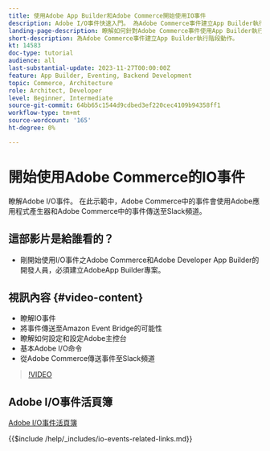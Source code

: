 ```yaml
---
title: 使用Adobe App Builder和Adobe Commerce開始使用IO事件
description: Adobe I/O事件快速入門。 為Adobe Commerce事件建立App Builder執行階段動作。
landing-page-description: 瞭解如何針對Adobe Commerce事件使用App Builder執行階段動作。
short-description: 為Adobe Commerce事件建立App Builder執行階段動作。
kt: 14583
doc-type: tutorial
audience: all
last-substantial-update: 2023-11-27T00:00:00Z
feature: App Builder, Eventing, Backend Development
topic: Commerce, Architecture
role: Architect, Developer
level: Beginner, Intermediate
source-git-commit: 64bb65c1544d9cdbed3ef220cec4109b94358ff1
workflow-type: tm+mt
source-wordcount: '165'
ht-degree: 0%

---
```


# 開始使用Adobe Commerce的IO事件

瞭解Adobe I/O事件。 在此示範中，Adobe Commerce中的事件會使用Adobe應用程式產生器和Adobe Commerce中的事件傳送至Slack頻道。

## 這部影片是給誰看的？

* 剛開始使用I/O事件之Adobe Commerce和Adobe Developer App Builder的開發人員，必須建立AdobeApp Builder專案。

## 視訊內容 {#video-content}

* 瞭解IO事件
* 將事件傳送至Amazon Event Bridge的可能性
* 瞭解如何設定和設定Adobe主控台
* 基本Adobe I/O命令
* 從Adobe Commerce傳送事件至Slack頻道

>[!VIDEO](https://video.tv.adobe.com/v/3425834?learn=on)

## Adobe I/O事件活頁簿

[Adobe I/O事件活頁簿](../assets/io-events/IO-Events-Workbook.pdf)

{{$include /help/_includes/io-events-related-links.md}}
